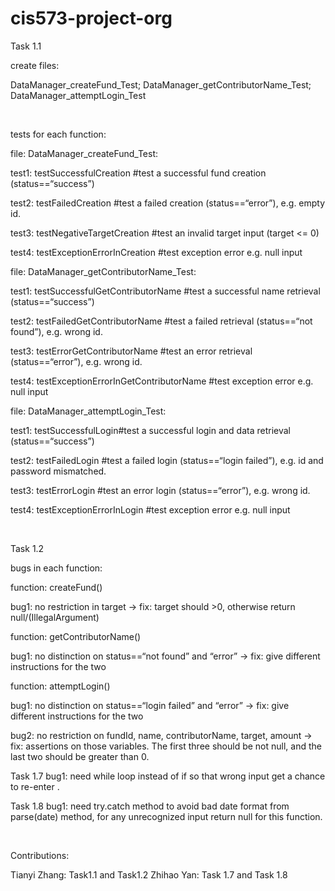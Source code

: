cis573-project-org
==================

Task 1.1

create files:

DataManager_createFund_Test; DataManager_getContributorName_Test;
DataManager_attemptLogin_Test

 

tests for each function:

file: DataManager_createFund_Test:

test1: testSuccessfulCreation \#test a successful fund creation
(status==“success”)

test2: testFailedCreation \#test a failed creation (status==“error”), e.g. empty
id.

test3: testNegativeTargetCreation \#test an invalid target input (target \<= 0)

test4: testExceptionErrorInCreation \#test exception error e.g. null input

file: DataManager_getContributorName_Test:

test1: testSuccessfulGetContributorName \#test a successful name retrieval
(status==“success”)

test2: testFailedGetContributorName \#test a failed retrieval (status==“not
found”), e.g. wrong id.

test3: testErrorGetContributorName \#test an error retrieval (status==“error”),
e.g. wrong id.

test4: testExceptionErrorInGetContributorName \#test exception error e.g. null
input

file: DataManager_attemptLogin_Test:

test1: testSuccessfulLogin\#test a successful login and data retrieval
(status==“success”)

test2: testFailedLogin \#test a failed login (status==“login failed”), e.g. id
and password mismatched.

test3: testErrorLogin \#test an error login (status==“error”), e.g. wrong id.

test4: testExceptionErrorInLogin \#test exception error e.g. null input

 

Task 1.2

bugs in each function:

function: createFund()

bug1: no restriction in target -\> fix: target should \>0, otherwise return
null/(IllegalArgument)

function: getContributorName()

bug1: no distinction on status==“not found” and “error” -\> fix: give different
instructions for the two

function: attemptLogin()

bug1: no distinction on status==“login failed” and “error” -\> fix: give
different instructions for the two

bug2: no restriction on fundId, name, contributorName, target, amount -\> fix:
assertions on those variables. The first three should be not null, and the last
two should be greater than 0.

Task 1.7 
bug1: need while loop instead of if so that wrong input get a chance to re-enter .

Task 1.8
bug1: need try.catch method to avoid bad date format from parse(date) method, for any unrecognized input return null for this function.


 

Contributions:

Tianyi Zhang: Task1.1 and Task1.2
Zhihao Yan: Task 1.7 and Task 1.8
